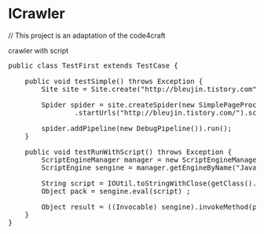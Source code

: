 ICrawler
========

// This project is an adaptation of the code4craft

crawler with script


<pre>public class TestFirst extends TestCase {

	public void testSimple() throws Exception {
		Site site = Site.create("http://bleujin.tistory.com").sleepTime(50) ;
		
		Spider spider = site.createSpider(new SimplePageProcessor("http://bleujin.tistory.com/\\d+"))
				.startUrls("http://bleujin.tistory.com/").scheduler(new MaxLimitScheduler(new QueueScheduler(), 10));
		
		spider.addPipeline(new DebugPipeline()).run();
	}

	public void testRunWithScript() throws Exception {
		ScriptEngineManager manager = new ScriptEngineManager();
		ScriptEngine sengine = manager.getEngineByName("JavaScript");
		
		String script = IOUtil.toStringWithClose(getClass().getResourceAsStream("crawler.script"));
		Object pack = sengine.eval(script) ;
		
		Object result = ((Invocable) sengine).invokeMethod(pack, "handle");
	}
}
</pre>